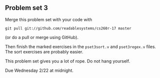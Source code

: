 Problem set 3
-------------

Merge this problem set with your code with

    git pull git://github.com/readablesystems/cs260r-17 master

(or do a pull or merge using GitHub).

Then finish the marked exercises in the `pset3sort.v` and `pset3regex.v` files.
The sort exercises are probably easier.

This problem set gives you a lot of rope. Do not hang yourself.

Due Wednesday 2/22 at midnight.
